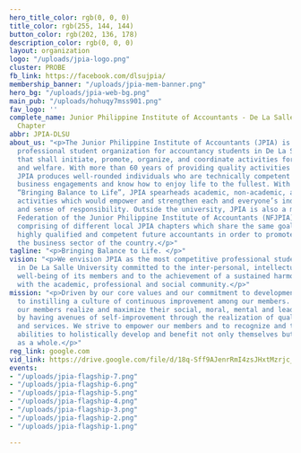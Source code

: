 ```yaml
---
hero_title_color: rgb(0, 0, 0)
title_color: rgb(255, 144, 144)
button_color: rgb(202, 136, 178)
description_color: rgb(0, 0, 0)
layout: organization
logo: "/uploads/jpia-logo.png"
cluster: PROBE
fb_link: https://facebook.com/dlsujpia/
membership_banner: "/uploads/jpia-mem-banner.png"
hero_bg: "/uploads/jpia-web-bg.png"
main_pub: "/uploads/hohuqy7mss901.png"
fav_logo: ''
complete_name: Junior Philippine Institute of Accountants - De La Salle University
  Chapter
abbr: JPIA-DLSU
about_us: "<p>The Junior Philippine Institute of Accountants (JPIA) is the premier
  professional student organization for accountancy students in De La Salle University
  that shall initiate, promote, organize, and coordinate activities for student development
  and welfare. With more than 60 years of providing quality activities to its members,
  JPIA produces well-rounded individuals who are technically competent to do their
  business engagements and know how to enjoy life to the fullest. With its motto of
  “Bringing Balance to Life”, JPIA spearheads academic, non-academic, and socio-civic
  activities which would empower and strengthen each and everyone’s individuality
  and sense of responsibility. Outside the university, JPIA is also a member of National
  Federation of the Junior Philippine Institute of Accountants (NFJPIA), an organization
  comprising of different local JPIA chapters which share the same goal of molding
  highly qualified and competent future accountants in order to promote and improve
  the business sector of the country.</p>"
tagline: "<p>Bringing Balance to Life. </p>"
vision: "<p>We envision JPIA as the most competitive professional student organization
  in De La Salle University committed to the inter-personal, intellectual and ethical
  well-being of its members and to the achievement of a sustained harmonious relationship
  with the academic, professional and social community.</p>"
mission: "<p>Driven by our core values and our commitment to development, we are devoted
  to instilling a culture of continuous improvement among our members. We aim to help
  our members realize and maximize their social, moral, mental and leadership faculties
  by having avenues of self-improvement through the realization of quality activities
  and services. We strive to empower our members and to recognize and tap their latent
  abilities to holistically develop and benefit not only themselves but also the community
  as a whole.</p>"
reg_link: google.com
vid_link: https://drive.google.com/file/d/18q-Sff9AJenrRmI4zsJHxtMzrjc_ZaFw/preview
events:
- "/uploads/jpia-flagship-7.png"
- "/uploads/jpia-flagship-6.png"
- "/uploads/jpia-flagship-5.png"
- "/uploads/jpia-flagship-4.png"
- "/uploads/jpia-flagship-3.png"
- "/uploads/jpia-flagship-2.png"
- "/uploads/jpia-flagship-1.png"

---
```

